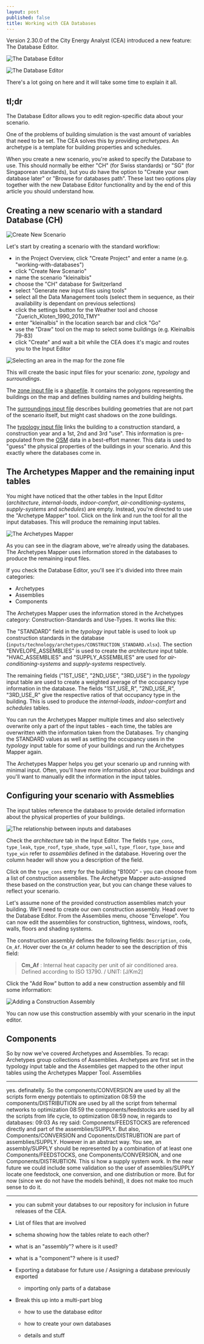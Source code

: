```yaml
---
layout: post
published: false
title: Working with CEA Databases
---
```


Version 2.30.0 of the City Energy Analyst (CEA) introduced a new feature: The Database Editor.

![The Database Editor]({{site.baseurl}}/images/2020-02-24-cea-databases/database-editor-screenshot.png)

![The Database Editor]({{site.baseurl}}/images/2020-02-24-cea-databases/database-editor-screenshot.png)

There's a lot going on here and it will take some time to explain it all.

## tl;dr

The Database Editor allows you to edit region-specific data about your scenario.

One of the problems of building simulation is the vast amount of variables that need to be set. The CEA solves this by providing _archetypes_. An archetype is a template for building properties and schedules.

When you create a new scenario, you're asked to specify the Database to use. This should normally be either "CH" (for Swiss standards) or "SG" (for Singaporean standards), but you _do_ have the option to "Create your own database later" or "Browse for databases path". These last two options play together with the new Database Editor functionality and by the end of this article you should understand how.

## Creating a new scenario with a standard Database (CH)

![Create New Scenario]({{site.baseurl}}/images/2020-02-24-cea-databases/create-new-scenario.png)

Let's start by creating a scenario with the standard workflow:

- in the Project Overview, click "Create Project" and enter a name (e.g. "working-with-databases")
- click "Create New Scenario"
- name the scenario "kleinalbis"
- choose the "CH" database for Switzerland
- select "Generate new input files using tools"
- select all the Data Management tools (select them in sequence, as their availability is dependant on previous selections)
- click the settings button for the Weather tool and choose "Zuerich_Kloten_1990_2010_TMY"
- enter "kleinalbis" in the location search bar and click "Go"
- use the "Draw" tool on the map to select some buildings (e.g. Kleinalbis 79-83)
- click "Create" and wait a bit while the CEA does it's magic and routes you to the Input Editor

![Selecting an area in the map for the zone file]({{site.baseurl}}/images/2020-02-24-cea-databases/select-an-area-in-the-map-for-the-zone-file.png)

This will create the basic input files for your scenario: _zone_, _typology_ and _surroundings_.

The [zone input file](https://city-energy-analyst.readthedocs.io/en/latest/input_methods.html#get-zone-geometry) is a [shapefile](https://en.wikipedia.org/wiki/Shapefile). It contains the polygons representing the buildings on the map and defines building names and building heights.

The [surroundings input file](https://city-energy-analyst.readthedocs.io/en/latest/input_methods.html#get-surroundings-geometry) describes building geometries that are not part of the scenario itself, but might cast shadows on the zone buildings.

The [typology input file](https://city-energy-analyst.readthedocs.io/en/latest/input_methods.html#get_building_typology) links the building to a construction standard, a construction year and a 1st, 2nd and 3rd "use". This information is pre-populated from the [OSM](https://en.wikipedia.org/wiki/OpenStreetMap) data in a best-effort manner. This data is used to "guess" the physical properties of the buildings in your scenario. And this exactly where the databases come in.

## The Archetypes Mapper and the remaining input tables

You might have noticed that the other tables in the Input Editor (_architecture_, _internal-loads_, _indoor-comfort_, _air-conditioning-systems_, _supply-systems_ and _schedules_) are empty. Instead, you're directed to use the "Archetype Mapper" tool. Click on the link and run the tool for all the input databases. This will produce the remaining input tables.

![The Archetypes Mapper]({{site.baseurl}}/images/2020-02-24-cea-databases/archetypes-mapper.png)

As you can see in the diagram above, we're already using the databases. The Archetypes Mapper uses information stored in the databases to produce the remaining input files.

If you check the Database Editor, you'll see it's divided into three main categories:

- Archetypes
- Assemblies
- Components

The Archetypes Mapper uses the information stored in the Archetypes category: Construction-Standards and Use-Types. It works like this:

The "STANDARD" field in the _typology_ input table is used to look up construction standards in the database (`inputs/technology/archetypes/CONSTRUCTION_STANDARD.xlsx`). The section "ENVELOPE_ASSEMBLIES" is used to create the _architecture_ input table. "HVAC_ASSEMBLIES" and "SUPPLY_ASSEMBLIES" are used for _air-conditioning-systems_ and _supply-systems_ respectively.

The remaining fields ("1ST_USE", "2ND_USE", "3RD_USE") in the _typology_ input table are used to create a weighted average of the occupancy type information in the database. The fields "1ST_USE_R", "2ND_USE_R", "3RD_USE_R" give the respective ratios of that occupancy type in the building. This is used to produce the _internal-loads_, _indoor-comfort_ and _schedules_ tables.

You can run the Archetypes Mapper multiple times and also selectively overwrite only a part of the input tables - each time, the tables are overwritten with the information taken from the Databases. Try changing the STANDARD values as well as setting the occupancy uses in the _typology_ input table for some of your buildings and run the Archetypes Mapper again.

The Archetypes Mapper helps you get your scenario up and running with minimal input. Often, you'll have more information about your buildings and you'll want to manually edit the information in the input tables.

## Configuring your scenario with Assmeblies

The input tables reference the database to provide detailed information about the physical properties of your buildings.

![The relationship between inputs and databases]({{site.baseurl}}/images/2020-02-24-cea-databases/inputs-databases.png)

Check the _architecture_ tab in the Input Editor. The fields `type_cons`, `type_leak`, `type_roof`, `type_shade`, `type_wall`, `type_floor`, `type_base` and `type_win` refer to _assemblies_ defined in the database. Hovering over the column header will show you a description of the field.

Click on the `type_cons` entry for the building "B1000" - you can choose from a list of construction assemblies. The Archetype Mapper auto-assigned these based on the construction year, but you can change these values to reflect your scenario.

Let's assume none of the provided construction assemblies match your building. We'll need to create our own construction assembly. Head over to the Database Editor. From the Assemblies menu, choose "Envelope". You can now edit the assemblies for construction, tightness, windows, roofs, walls, floors and shading systems.

The construction assembly defines the following fields: `Description`, `code`, `Cm_Af`. Hover over the `Cm_Af` column header to see the description of this field: 

> **Cm_Af** : Internal heat capacity per unit of air conditioned area. Defined according to ISO 13790. / UNIT: \[J/Km2]

Click the "Add Row" button to add a new construction assembly and fill some information:

![Adding a Construction Assembly]({{site.baseurl}}/images/2020-02-24-cea-databases/adding-construction-assembly.png)

You can now use this construction assembly with your scenario in the input editor.

## Components

So by now we've covered Archetypes and Assemblies. To recap: Archetypes group collections of Assemblies. Archetypes are first set in the typology input table and the Assemblies get mapped to the other input tables using the Archetypes Mapper Tool. Assemblies 

----

yes. definatelly. So the components/CONVERSION are used by all the scripts form energy potentials to optimization
08:59
the components/DISTRIBUTION are used by all the script from tehermal networks to optimization
08:59
the components/feedstocks are used by all the scripts from life cycle, to optimization
08:59
now, in regards to databases:
09:03
As rey said: Components/FEEDSTOCKS are referenced directly and part of the assemblies/SUPPLY.
But also, Components/CONVERSION and Coponents/DISTRUBTION are part of assemblies/SUPPLY. However in an abstract way.
You see, an assembly/SUPPLY should be represented by a combination of at least one Components/FEEDSTOCKS, one Components/CONVERSION, and one Components/DISTRUBTION. This si how a supply system work. In the near future we could include some validation so the user of assemblies/SUPPLY locate one feedstock, one conversion, and one distribution or more. But for now (since we do not have the models behind), it does not make too much sense to do it.

----

- you can submit your databses to our repository for inclusion in future releases of the CEA.

- List of files that are involved

- schema showing how the tables relate to each other?

- what is an "assembly"? where is it used?

- what is a "component"? where is it used?

- Exporting a database for future use / Assigning a database previously exported
  
  - importing only parts of a database

- Break this up into a multi-part blog
  
  - how to use the database editor
  
  - how to create your own databases
  
  - details and stuff
